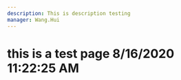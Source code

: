 ```yaml
---
description: This is description testing
manager: Wang.Hui
---
```

# this is a test page 8/16/2020 11:22:25 AM